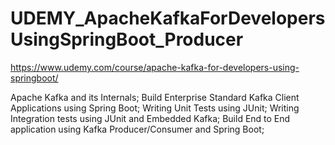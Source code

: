 # UDEMY_ApacheKafkaForDevelopersUsingSpringBoot_Producer

https://www.udemy.com/course/apache-kafka-for-developers-using-springboot/

Apache Kafka and its Internals; 
Build Enterprise Standard Kafka Client Applications using Spring Boot; 
Writing Unit Tests using JUnit; 
Writing Integration tests using JUnit and Embedded Kafka; 
Build End to End application using Kafka Producer/Consumer and Spring Boot; 
